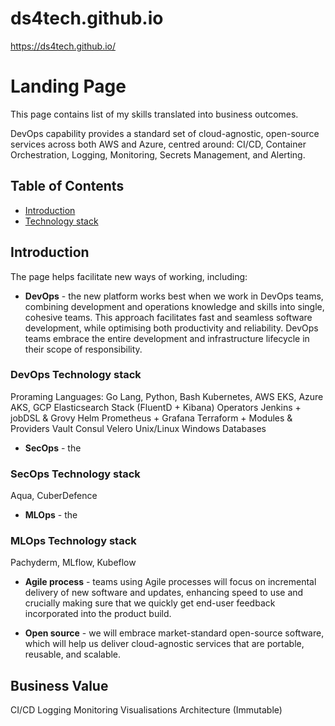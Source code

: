 # ds4tech.github.io

https://ds4tech.github.io/

# Landing Page

This page contains list of my skills translated into business outcomes.

DevOps capability provides a standard set of cloud-agnostic, open-source services across both AWS and Azure, centred around: CI/CD, Container Orchestration, Logging, Monitoring, Secrets Management, and Alerting.

## Table of Contents

<!--ts-->
   * [Introduction](#Introduction)
   * [Technology stack](#TechnologyStack)
<!--te-->


## Introduction

The page helps facilitate new ways of working, including:

- **DevOps** - the new platform works best when we work in DevOps teams, combining development and operations knowledge and skills into single, cohesive teams. This approach facilitates fast and seamless software development, while optimising both productivity and reliability. DevOps teams embrace the entire development and infrastructure lifecycle in their scope of responsibility.

### DevOps Technology stack

Proraming Languages: Go Lang, Python, Bash
Kubernetes, AWS EKS, Azure AKS, GCP 
Elasticsearch Stack (FluentD + Kibana)
Operators
Jenkins + jobDSL & Grovy
Helm
Prometheus + Grafana
Terraform + Modules & Providers
Vault
Consul
Velero
Unix/Linux Windows
Databases

- **SecOps** - the

### SecOps Technology stack

Aqua, CuberDefence

- **MLOps** - the

### MLOps Technology stack

Pachyderm, MLflow, Kubeflow

- **Agile process** - teams using Agile processes will focus on incremental delivery of new software and updates, enhancing speed to use and crucially making sure that we quickly get end-user feedback incorporated into the product build.

- **Open source** - we will embrace market-standard open-source software, which will help us deliver cloud-agnostic services that are portable, reusable, and scalable.

## Business Value

CI/CD
Logging
Monitoring
Visualisations
Architecture (Immutable)

<p align="justify">
</p>
